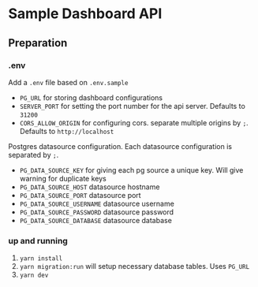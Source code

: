 # Sample Dashboard API
## Preparation
### .env
Add a `.env` file based on `.env.sample`

- `PG_URL` for storing dashboard configurations
- `SERVER_PORT` for setting the port number for the api server. Defaults to `31200`
- `CORS_ALLOW_ORIGIN` for configuring cors. separate multiple origins by `;`. Defaults to `http://localhost`

Postgres datasource configuration. Each datasource configuration is separated by `;`.
- `PG_DATA_SOURCE_KEY` for giving each pg source a unique key. Will give warning for duplicate keys
- `PG_DATA_SOURCE_HOST` datasource hostname
- `PG_DATA_SOURCE_PORT` datasource port
- `PG_DATA_SOURCE_USERNAME` datasource username
- `PG_DATA_SOURCE_PASSWORD` datasource password
- `PG_DATA_SOURCE_DATABASE` datasource database

### up and running
1. `yarn install`
2. `yarn migration:run` will setup necessary database tables. Uses `PG_URL`
3. `yarn dev`